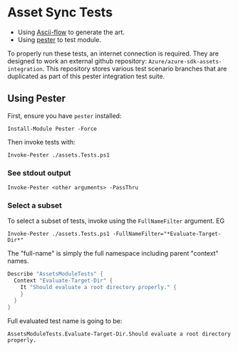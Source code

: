 # Asset Sync Tests

- Using [Ascii-flow](https://asciiflow.com/#/) to generate the art.
- Using [pester](https://pester.dev/docs/quick-start) to test module.

To properly run these tests, an internet connection is required. They are designed to work an external github repository: `Azure/azure-sdk-assets-integration`. This repository stores various test scenario branches that are duplicated as part of this pester integration test suite.

## Using Pester

First, ensure you have `pester` installed:

`Install-Module Pester -Force`

Then invoke tests with:

`Invoke-Pester ./assets.Tests.ps1`

### See stdout output

`Invoke-Pester <other arguments> -PassThru`

### Select a subset

To select a subset of tests, invoke using the `FullNameFilter` argument. EG

`Invoke-Pester ./assets.Tests.ps1 -FullNameFilter="*Evaluate-Target-Dir*"`

The "full-name" is simply the full namespace including parent "context" names.

```powershell
Describe "AssetsModuleTests" {
  Context "Evaluate-Target-Dir" {
    It "Should evaluate a root directory properly." {
    }
  }
}
```

Full evaluated test name is going to be:

`AssetsModuleTests.Evaluate-Target-Dir.Should evaluate a root directory properly.`
